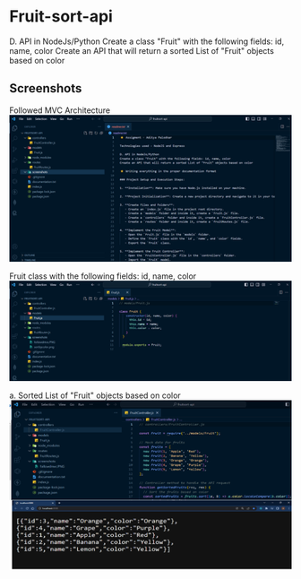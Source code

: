 # Fruit-sort-api
D. API in NodeJs/Python Create a class "Fruit" with the following fields: id, name, color Create an API that will return a sorted List of "Fruit" objects based on color

## Screenshots

Followed MVC Architecture
![Followed MVC Architecture](https://github.com/AdityaAP7/Fruit-sort-api/blob/main/screenshots/followdmvc.PNG)

Fruit class with the following fields: id, name, color
![Fruit class with the following fields: id, name, color](https://github.com/AdityaAP7/Fruit-sort-api/blob/main/screenshots/fruitclass.PNG)

a. Sorted List of "Fruit" objects based on color
![Username to be alphanumeric](https://github.com/AdityaAP7/Fruit-sort-api/blob/main/screenshots/sortbycolor.png)

